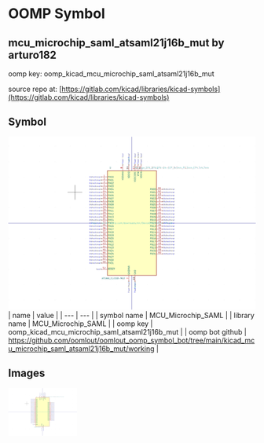 # OOMP Symbol  
## mcu_microchip_saml_atsaml21j16b_mut  by arturo182  
  
oomp key: oomp_kicad_mcu_microchip_saml_atsaml21j16b_mut  
  
source repo at: [https://gitlab.com/kicad/libraries/kicad-symbols](https://gitlab.com/kicad/libraries/kicad-symbols)  
## Symbol  
  
[![working.png](working_600.png)](working.png)  
| name | value | 
| --- | --- | 
| symbol name | MCU_Microchip_SAML | 
| library name | MCU_Microchip_SAML | 
| oomp key | oomp_kicad_mcu_microchip_saml_atsaml21j16b_mut | 
| oomp bot github | https://github.com/oomlout/oomlout_oomp_symbol_bot/tree/main/kicad_mcu_microchip_saml_atsaml21j16b_mut/working | 
## Images  
  
[![working.png](working_140.png)](working.png)  
